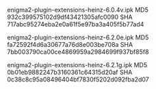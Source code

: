 enigma2-plugin-extensions-heinz-6.0.4v.ipk
MD5 932c399575102d9df43421305afc0090
SHA 717abc95274eba2e0a61f5e97ba3a405f5b77ad4

enigma2-plugin-extensions-heinz-6.2.0e.ipk
MD5 fa72592f4d6a30677a76d8e003be708a
SHA 7bb003790ca00ce4869959a2984699f937bf85f8

enigma2-plugin-extensions-heinz-6.2.1g.ipk
MD5 0b01eb9882247b3160361c64315d20af
SHA 0c38c8c95a08496404bf7830f5202d092fba2d07

